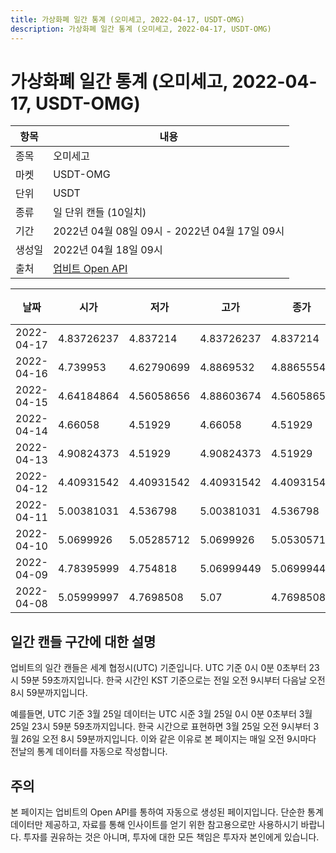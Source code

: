 ```yaml
---
title: 가상화폐 일간 통계 (오미세고, 2022-04-17, USDT-OMG)
description: 가상화폐 일간 통계 (오미세고, 2022-04-17, USDT-OMG)
---
```



가상화폐 일간 통계 (오미세고, 2022-04-17, USDT-OMG)
===

|항목|내용|
|--|--|
|종목|오미세고|
|마켓|USDT-OMG|
|단위|USDT|
|종류|일 단위 캔들 (10일치)|
|기간|2022년 04월 08일 09시 - 2022년 04월 17일 09시|
|생성일|2022년 04월 18일 09시|
|출처|[업비트 Open API](https://docs.upbit.com)|


|날짜|시가|저가|고가|종가|비고|
|--|--|--|--|--|--|
|2022-04-17|4.83726237|4.837214|4.83726237|4.837214|    |
|2022-04-16|4.739953|4.62790699|4.8869532|4.88655546|    |
|2022-04-15|4.64184864|4.56058656|4.88603674|4.56058656|    |
|2022-04-14|4.66058|4.51929|4.66058|4.51929|    |
|2022-04-13|4.90824373|4.51929|4.90824373|4.51929|    |
|2022-04-12|4.40931542|4.40931542|4.40931542|4.40931542|    |
|2022-04-11|5.00381031|4.536798|5.00381031|4.536798|    |
|2022-04-10|5.0699926|5.05285712|5.0699926|5.05305712|    |
|2022-04-09|4.78395999|4.754818|5.06999449|5.06999449|    |
|2022-04-08|5.05999997|4.7698508|5.07|4.7698508|    |


일간 캔들 구간에 대한 설명
---


업비트의 일간 캔들은 세계 협정시(UTC) 기준입니다. 
UTC 기준 0시 0분 0초부터 23시 59분 59초까지입니다. 
한국 시간인 KST 기준으로는 전일 오전 9시부터 다음날 오전 8시 59분까지입니다. 


예를들면, UTC 기준 3월 25일 데이터는 UTC 시준 3월 25일 0시 0분 0초부터 3월 25일 23시 59분 59초까지입니다. 
한국 시간으로 표현하면 3월 25일 오전 9시부터 3월 26일 오전 8시 59분까지입니다. 
이와 같은 이유로 본 페이지는 매일 오전 9시마다 전날의 통계 데이터를 자동으로 작성합니다. 


주의
---


본 페이지는 업비트의 Open API를 통하여 자동으로 생성된 페이지입니다. 
단순한 통계 데이터만 제공하고, 자료를 통해 인사이트를 얻기 위한 참고용으로만 사용하시기 바랍니다. 
투자를 권유하는 것은 아니며, 투자에 대한 모든 책임은 투자자 본인에게 있습니다. 
